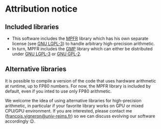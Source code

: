# Attribution notice

## Included libraries

- This software includes the [MPFR](https://www.mpfr.org) library which has his own separate license
(see [GNU LGPL-3](https://www.gnu.org/licenses/lgpl-3.0.html)) to handle arbitrary high-precision arithmetic.
- In turn, MPFR includes the [GMP](https://gmplib.org) library which can either be distributed
under [GNU LGPL-3](https://www.gnu.org/licenses/lgpl-3.0.html) or [GNU GPL-2](https://www.gnu.org/licenses/old-licenses/gpl-2.0.html).

## Alternative libraries

It is possible to compile a version of the code that uses hardware arithmetic at runtime, up to FP80 numbers.
For now, the MPFR library is included by default, even if you inted to use only FP80 arithmetic.

We welcome the idea of using alternative libraries for high-precision arithmetic, in particular if your
favorite library works on GPU or mixed CPU/GPU environment. If you are interested, please contact me
(<francois.vigneron@univ-reims.fr>) so we can discuss evolving our software accordingly :wink:.
